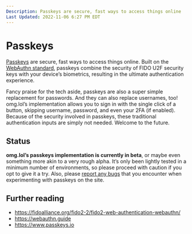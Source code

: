 ```yaml
---
Description: Passkeys are secure, fast ways to access things online  
Last Updated: 2022-11-06 6:27 PM EDT
---
```


# Passkeys

[Passkeys](https://fidoalliance.org/passkeys/) are secure, fast ways to access things online. Built on the [WebAuthn standard](https://w3c.github.io/webauthn/), passkeys combine the security of FIDO U2F security keys with your device’s biometrics, resulting in the ultimate authentication experience.

Fancy praise for the tech aside, passkeys are also a super simple replacement for passwords. And they can also replace usernames, too! omg.lol’s implementation allows you to sign in with the single click of a button, skipping username, password, and even your 2FA (if enabled). Because of the security involved in passkeys, these traditional authentication inputs are simply not needed. Welcome to the future.

## Status

**omg.lol’s passkeys implementation is currently in beta**, or maybe even something more akin to a very rough alpha. It’s only been lightly tested in a minimum number of environments, so please proceed with caution if you opt to give it a try. Also, please [report any bugs](https://github.com/neatnik/omg.lol/issues/new?assignees=&labels=bug&template=bugs.yml&title=%5BBug%5D+) that you encounter when experimenting with passkeys on the site.

## Further reading

- https://fidoalliance.org/fido2-2/fido2-web-authentication-webauthn/
- https://webauthn.guide
- https://www.passkeys.io
